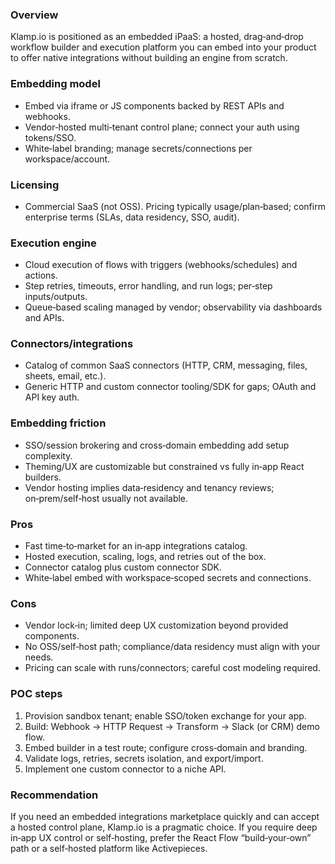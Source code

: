 ### Overview
Klamp.io is positioned as an embedded iPaaS: a hosted, drag‑and‑drop workflow builder and execution platform you can embed into your product to offer native integrations without building an engine from scratch.

### Embedding model
- Embed via iframe or JS components backed by REST APIs and webhooks.
- Vendor‑hosted multi‑tenant control plane; connect your auth using tokens/SSO.
- White‑label branding; manage secrets/connections per workspace/account.

### Licensing
- Commercial SaaS (not OSS). Pricing typically usage/plan‑based; confirm enterprise terms (SLAs, data residency, SSO, audit).

### Execution engine
- Cloud execution of flows with triggers (webhooks/schedules) and actions.
- Step retries, timeouts, error handling, and run logs; per‑step inputs/outputs.
- Queue‑based scaling managed by vendor; observability via dashboards and APIs.

### Connectors/integrations
- Catalog of common SaaS connectors (HTTP, CRM, messaging, files, sheets, email, etc.).
- Generic HTTP and custom connector tooling/SDK for gaps; OAuth and API key auth.

### Embedding friction
- SSO/session brokering and cross‑domain embedding add setup complexity.
- Theming/UX are customizable but constrained vs fully in‑app React builders.
- Vendor hosting implies data‑residency and tenancy reviews; on‑prem/self‑host usually not available.

### Pros
- Fast time‑to‑market for an in‑app integrations catalog.
- Hosted execution, scaling, logs, and retries out of the box.
- Connector catalog plus custom connector SDK.
- White‑label embed with workspace‑scoped secrets and connections.

### Cons
- Vendor lock‑in; limited deep UX customization beyond provided components.
- No OSS/self‑host path; compliance/data residency must align with your needs.
- Pricing can scale with runs/connectors; careful cost modeling required.

### POC steps
1) Provision sandbox tenant; enable SSO/token exchange for your app.
2) Build: Webhook → HTTP Request → Transform → Slack (or CRM) demo flow.
3) Embed builder in a test route; configure cross‑domain and branding.
4) Validate logs, retries, secrets isolation, and export/import.
5) Implement one custom connector to a niche API.

### Recommendation
If you need an embedded integrations marketplace quickly and can accept a hosted control plane, Klamp.io is a pragmatic choice. If you require deep in‑app UX control or self‑hosting, prefer the React Flow “build‑your‑own” path or a self‑hosted platform like Activepieces.
